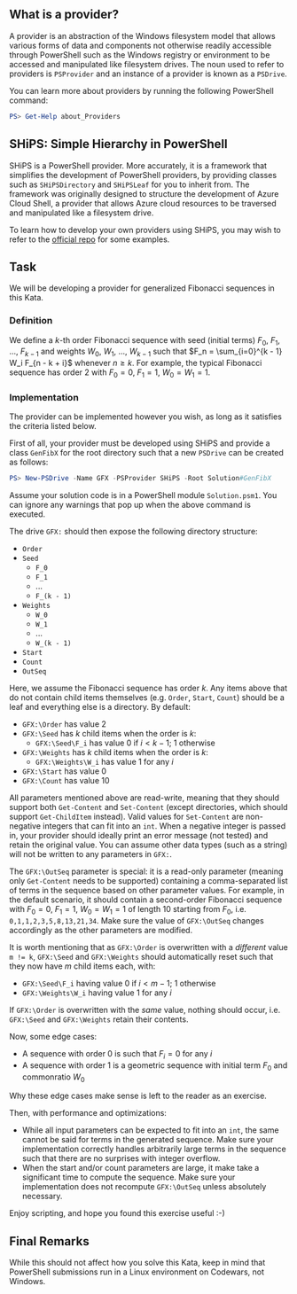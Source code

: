 ## What is a provider?

A provider is an abstraction of the Windows filesystem model that allows various forms of data and components not otherwise readily accessible through PowerShell such as the Windows registry or environment to be accessed and manipulated like filesystem drives. The noun used to refer to providers is `PSProvider` and an instance of a provider is known as a `PSDrive`.

You can learn more about providers by running the following PowerShell command:

```powershell
PS> Get-Help about_Providers
```

## SHiPS: Simple Hierarchy in PowerShell

SHiPS is a PowerShell provider. More accurately, it is a framework that simplifies the development of PowerShell providers, by providing classes such as `SHiPSDirectory` and `SHiPSLeaf` for you to inherit from. The framework was originally designed to structure the development of Azure Cloud Shell, a provider that allows Azure cloud resources to be traversed and manipulated like a filesystem drive.

To learn how to develop your own providers using SHiPS, you may wish to refer to the [official repo](https://github.com/PowerShell/SHiPS) for some examples.

## Task

We will be developing a provider for generalized Fibonacci sequences in this Kata.

### Definition

We define a $k$-th order Fibonacci sequence with seed (initial terms) $F_0$, $F_1$, ..., $F_{k - 1}$ and weights $W_0$, $W_1$, ..., $W_{k - 1}$ such that $F_n = \sum_{i=0}^{k - 1} W_i F_{n - k + i}$ whenever $n \geq k$. For example, the typical Fibonacci sequence has order 2 with $F_0 = 0$, $F_1 = 1$, $W_0 = W_1 = 1$.

### Implementation

The provider can be implemented however you wish, as long as it satisfies the criteria listed below.

First of all, your provider must be developed using SHiPS and provide a class `GenFibX` for the root directory such that a new `PSDrive` can be created as follows:

```powershell
PS> New-PSDrive -Name GFX -PSProvider SHiPS -Root Solution#GenFibX
```

Assume your solution code is in a PowerShell module `Solution.psm1`. You can ignore any warnings that pop up when the above command is executed.

The drive `GFX:` should then expose the following directory structure:

- `Order`
- `Seed`
  - `F_0`
  - `F_1`
  - ...
  - `F_(k - 1)`
- `Weights`
  - `W_0`
  - `W_1`
  - ...
  - `W_(k - 1)`
- `Start`
- `Count`
- `OutSeq`

Here, we assume the Fibonacci sequence has order $k$. Any items above that do not contain child items themselves (e.g. `Order`, `Start`, `Count`) should be a leaf and everything else is a directory. By default:

- `GFX:\Order` has value 2
- `GFX:\Seed` has $k$ child items when the order is $k$:
  - `GFX:\Seed\F_i` has value 0 if $i < k - 1$; 1 otherwise
- `GFX:\Weights` has $k$ child items when the order is $k$:
  - `GFX:\Weights\W_i` has value 1 for any $i$
- `GFX:\Start` has value 0
- `GFX:\Count` has value 10

All parameters mentioned above are read-write, meaning that they should support both `Get-Content` and `Set-Content` (except directories, which should support `Get-ChildItem` instead). Valid values for `Set-Content` are non-negative integers that can fit into an `int`. When a negative integer is passed in, your provider should ideally print an error message (not tested) and retain the original value. You can assume other data types (such as a string) will not be written to any parameters in `GFX:`.

The `GFX:\OutSeq` parameter is special: it is a read-only parameter (meaning only `Get-Content` needs to be supported) containing a comma-separated list of terms in the sequence based on other parameter values. For example, in the default scenario, it should contain a second-order Fibonacci sequence with $F_0 = 0$, $F_1 = 1$, $W_0 = W_1 = 1$ of length 10 starting from $F_0$, i.e. `0,1,1,2,3,5,8,13,21,34`. Make sure the value of `GFX:\OutSeq` changes accordingly as the other parameters are modified.

It is worth mentioning that as `GFX:\Order` is overwritten with a _different_ value `m != k`, `GFX:\Seed` and `GFX:\Weights` should automatically reset such that they now have $m$ child items each, with:

- `GFX:\Seed\F_i` having value 0 if $i < m - 1$; 1 otherwise
- `GFX:\Weights\W_i` having value 1 for any $i$

If `GFX:\Order` is overwritten with the _same_ value, nothing should occur, i.e. `GFX:\Seed` and `GFX:\Weights` retain their contents.

Now, some edge cases:

- A sequence with order 0 is such that $F_i = 0$ for any $i$
- A sequence with order 1 is a geometric sequence with initial term $F_0$ and commonratio $W_0$

Why these edge cases make sense is left to the reader as an exercise.

Then, with performance and optimizations:

- While all input parameters can be expected to fit into an `int`, the same cannot be said for terms in the generated sequence. Make sure your implementation correctly handles arbitrarily large terms in the sequence such that there are no surprises with integer overflow.
- When the start and/or count parameters are large, it make take a significant time to compute the sequence. Make sure your implementation does not recompute `GFX:\OutSeq` unless absolutely necessary.

Enjoy scripting, and hope you found this exercise useful :-)

## Final Remarks

While this should not affect how you solve this Kata, keep in mind that PowerShell submissions run in a Linux environment on Codewars, not Windows.
